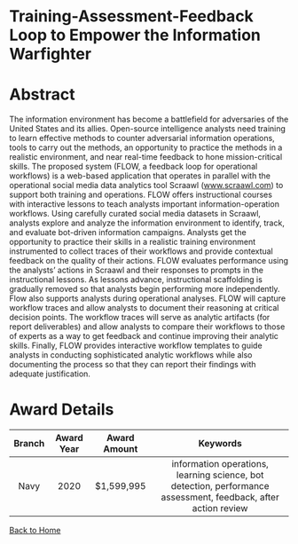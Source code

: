 
Training-Assessment-Feedback Loop to Empower the Information Warfighter
=======================================================================

# Abstract


The information environment has become a battlefield for adversaries of the United States and its allies. Open-source intelligence analysts need training to learn effective methods to counter adversarial information operations, tools to carry out the methods, an opportunity to practice the methods in a realistic environment, and near real-time feedback to hone mission-critical skills. The proposed system (FLOW, a feedback loop for operational workflows) is a web-based application that operates in parallel with the operational social media data analytics tool Scraawl (www.scraawl.com) to support both training and operations. FLOW offers instructional courses with interactive lessons to teach analysts important information-operation workflows. Using carefully curated social media datasets in Scraawl, analysts explore and analyze the information environment to identify, track, and evaluate bot-driven information campaigns. Analysts get the opportunity to practice their skills in a realistic training environment instrumented to collect traces of their workflows and provide contextual feedback on the quality of their actions. FLOW evaluates performance using the analysts’ actions in Scraawl and their responses to prompts in the instructional lessons. As lessons advance, instructional scaffolding is gradually removed so that analysts begin performing more independently. Flow also supports analysts during operational analyses. FLOW will capture workflow traces and allow analysts to document their reasoning at critical decision points. The workflow traces will serve as analytic artifacts (for report deliverables) and allow analysts to compare their workflows to those of experts as a way to get feedback and continue improving their analytic skills. Finally, FLOW provides interactive workflow templates to guide analysts in conducting sophisticated analytic workflows while also documenting the process so that they can report their findings with adequate justification.  

# Award Details

|Branch|Award Year|Award Amount|Keywords|
| :---: | :---: | :---: | :---: |
|Navy|2020|$1,599,995|information operations, learning science, bot detection, performance assessment, feedback, after action review|
  
  


[Back to Home](https://github.com/chrischow/dod_sbir_awards/Reports/JH/#2132)